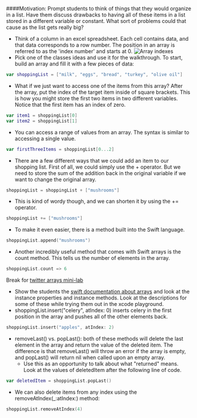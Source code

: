 ####Motivation: 
Prompt students to think of things that they would organize in a list. Have them discuss drawbacks to having all of these items in a list stored in a different variable or constant. What sort of problems could that cause as the list gets really big?
- Think of a column in an excel spreadsheet. Each cell contains data, and that data corresponds to a row number. The position in an array is referred to as the 'index number' and starts at 0.
![Array indexes](http://www.cs.grinnell.edu/~walker/courses/152.sp01/n-sqr-sort-1.gif)
- Pick one of the classes ideas and use it for the walkthrough. To start, build an array and fill it with a few pieces of data:
```Swift
var shoppingList = ["milk", "eggs", "bread", "turkey", "olive oil"]
```
- What if we just want to access one of the items from this array? After the array, put the index of the target item inside of square brackets. This is how you might store the first two items in two different variables. Notice that the first item has an index of zero.
```Swift
var item1 = shoppingList[0]
var item2 = shoppingList[1]
```
- You can access a range of values from an array. The syntax is similar to accessing a single value. 
```Swift
var firstThreeItems = shoppingList[0...2]
```
- There are a few different ways that we could add an item to our shopping list. First of all, we could simply use the + operator. But we need to store the sum of the addition back in the original variable if we want to change the original array.
```Swift
shoppingList = shoppingList + ["mushrooms"]
```
- This is kind of wordy though, and we can shorten it by using the += operator.
```Swift
shoppingList += ["mushrooms"]
```
- To make it even easier, there is a method built into the Swift language.
```Swift
shoppingList.append("mushrooms")
```

- Another incredibly useful method that comes with Swift arrays is the count method. This tells us the number of elements in the array.
```Swift
shoppingList.count => 6
```
Break for [twitter arrays mini-lab](https://github.com/jrectenwald/intro-to-swift/blob/master/day-1/twitter-arrays-mini-lab.md)
- Show the students the [swift documentation about arrays](https://developer.apple.com/library/ios/documentation/Swift/Reference/Swift_Array_Structure/index.html#//apple_ref/doc/uid/TP40015178-CH1-DontLinkElementID_16) and look at the instance properties and instance methods. Look at the descriptions for some of these while trying them out in the xcode playground.
- shoppingList.insert("celery", atIndex: 0) inserts celery in the first position in the array and pushes all of the other elements back.
```Swift
shoppingList.insert("apples", atIndex: 2)
```
- removeLast() vs. popLast(): both of these methods will delete the last element in the array and return the value of the deleted item. The difference is that removeLast() will throw an error if the array is empty, and popLast() will return nil when called upon an empty array.
  - Use this as an opportunity to talk about what "returned" means. Look at the values of deletedItem after the following line of code.
```Swift
var deletedItem = shoppingList.popLast()
```
- We can also delete items from any index using the removeAtIndex(_:atIndex:) method:
```Swift
shoppingList.removeAtIndex(4)
```
